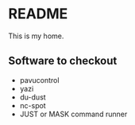 # README

This is my home.

## Software to checkout

- pavucontrol
- yazi
- du-dust
- nc-spot
- JUST or MASK command runner
